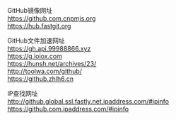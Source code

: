 GitHub镜像网址  
https://github.com.cnpmjs.org  
https://hub.fastgit.org  
  
GitHub文件加速网址  
https://gh.api.99988866.xyz  
https://g.ioiox.com  
https://hunsh.net/archives/23/  
http://toolwa.com/github/  
https://github.zhlh6.cn  
  
IP查找网址  
http://github.global.ssl.fastly.net.ipaddress.com/#ipinfo  
https://github.com.ipaddress.com/#ipinfo